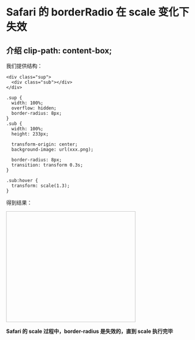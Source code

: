 # Safari 的 borderRadio 在 scale 变化下失效
## 介绍 clip-path: content-box;
我们提供结构：
```
<div class="sup">
  <div class="sub"></div>
</div>

.sup {
  width: 100%;
  overflow: hidden;
  border-radius: 8px;
}
.sub {
  width: 100%;
  height: 233px;
  
  transform-origin: center;
  background-image: url(xxx.png);

  border-radius: 8px;
  transition: transform 0.3s;
}

.sub:hover {
  transform: scale(1.3);
}

```

得到结果：

<img width="350" height="300" href="https://github.com/YoRenChen/Blog/blob/main/src/doc/Safari%20%E7%9A%84%20borderRadio%20%E5%9C%A8%20scale%20%E5%8F%98%E5%8C%96%E4%B8%8B%E5%A4%B1%E6%95%88/index.gif"/>

**Safari 的 scale 过程中，border-radius 是失效的，直到 scale 执行完毕**
